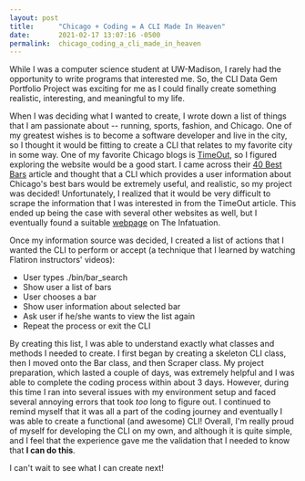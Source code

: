 ```yaml
---
layout: post
title:      "Chicago + Coding = A CLI Made In Heaven"
date:       2021-02-17 13:07:16 -0500
permalink:  chicago_coding_a_cli_made_in_heaven
---
```


While I was a computer science student at UW-Madison, I rarely had the opportunity to write programs that interested me. So, the CLI Data Gem Portfolio Project was exciting for me as I  could finally create something realistic, interesting, and meaningful to my life. 

When I was deciding what I wanted to create, I wrote down a list of things that I am passionate about -- running, sports, fashion, and Chicago. One of my greatest wishes is to become a software developer and live in the city, so I thought it would be fitting to create a CLI that relates to my favorite city in some way. One of my favorite Chicago blogs is [TimeOut](https://www.timeout.com/chicago), so I figured exploring the website would be a good start. I came across their [40 Best Bars](https://www.timeout.com/chicago/bars/best-bars-in-chicago-our-picks-for-every-type-of-drink) article and thought that a CLI which provides a user information about Chicago's best bars would be extremely useful, and realistic, so my project was decided! Unfortunately, I realized that it would be very difficult to scrape the information that I was interested in from the TimeOut article. This ended up being the case with several other websites as well, but I eventually found a suitable [webpage](https://www.theinfatuation.com/chicago/guides/best-bars-in-chicago) on The Infatuation.

Once my information source was decided, I created a list of actions that I wanted the CLI to perform or accept (a technique that I learned by watching Flatiron instructors' videos): 
* User types ./bin/bar_search
* Show user a list of bars
* User chooses a bar
* Show user information about selected bar
* Ask user if he/she wants to view the list again
* Repeat the process or exit the CLI

By creating this list, I was able to understand exactly what classes and methods I needed to create. I first began by creating a skeleton CLI class, then I moved onto the Bar class, and then Scraper class. My project preparation, which lasted a couple of days, was extremely helpful and I was able to complete the coding process within about 3 days. However, during this time I ran into several issues with my environment setup and faced several annoying errors that took *too* long to figure out. I continued to remind myself that it was all a part of the coding journey and eventually I was able to create a functional (and awesome) CLI! Overall, I'm really proud of myself for developing the CLI on my own, and although it is quite simple, and I feel that the experience gave me the validation that I needed to know that **I can do this**.

I can't wait to see what I can create next!
